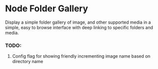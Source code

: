 # Node Folder Gallery

Display a simple folder gallery of image, and other supported media in a simple, easy to browse interface with deep linking to specific folders and media.

### TODO:

1. Config flag for showing friendly incrementing image name based on directory name
